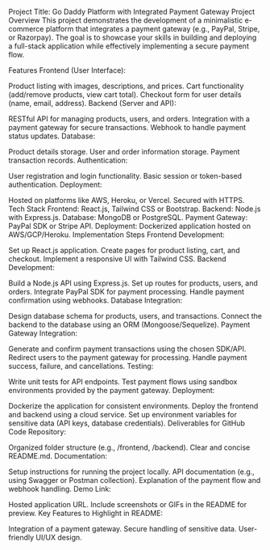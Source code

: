 Project Title: Go Daddy Platform with Integrated Payment Gateway
Project Overview
This project demonstrates the development of a minimalistic e-commerce platform that integrates a payment gateway (e.g., PayPal, Stripe, or Razorpay). The goal is to showcase your skills in building and deploying a full-stack application while effectively implementing a secure payment flow.

Features
Frontend (User Interface):

Product listing with images, descriptions, and prices.
Cart functionality (add/remove products, view cart total).
Checkout form for user details (name, email, address).
Backend (Server and API):

RESTful API for managing products, users, and orders.
Integration with a payment gateway for secure transactions.
Webhook to handle payment status updates.
Database:

Product details storage.
User and order information storage.
Payment transaction records.
Authentication:

User registration and login functionality.
Basic session or token-based authentication.
Deployment:

Hosted on platforms like AWS, Heroku, or Vercel.
Secured with HTTPS.
Tech Stack
Frontend: React.js, Tailwind CSS or Bootstrap.
Backend: Node.js with Express.js.
Database: MongoDB or PostgreSQL.
Payment Gateway: PayPal SDK or Stripe API.
Deployment: Dockerized application hosted on AWS/GCP/Heroku.
Implementation Steps
Frontend Development:

Set up React.js application.
Create pages for product listing, cart, and checkout.
Implement a responsive UI with Tailwind CSS.
Backend Development:

Build a Node.js API using Express.js.
Set up routes for products, users, and orders.
Integrate PayPal SDK for payment processing.
Handle payment confirmation using webhooks.
Database Integration:

Design database schema for products, users, and transactions.
Connect the backend to the database using an ORM (Mongoose/Sequelize).
Payment Gateway Integration:

Generate and confirm payment transactions using the chosen SDK/API.
Redirect users to the payment gateway for processing.
Handle payment success, failure, and cancellations.
Testing:

Write unit tests for API endpoints.
Test payment flows using sandbox environments provided by the payment gateway.
Deployment:

Dockerize the application for consistent environments.
Deploy the frontend and backend using a cloud service.
Set up environment variables for sensitive data (API keys, database credentials).
Deliverables for GitHub
Code Repository:

Organized folder structure (e.g., /frontend, /backend).
Clear and concise README.md.
Documentation:

Setup instructions for running the project locally.
API documentation (e.g., using Swagger or Postman collection).
Explanation of the payment flow and webhook handling.
Demo Link:

Hosted application URL.
Include screenshots or GIFs in the README for preview.
Key Features to Highlight in README:

Integration of a payment gateway.
Secure handling of sensitive data.
User-friendly UI/UX design.
